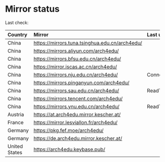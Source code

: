 <script src="./time.js"></script>
# Mirror status
Last check: <script type="text/javascript">localize(1667107781.3602757);</script>

|Country|Mirror|Last update|
|:------|:-----|:----------|
|China|https://mirrors.tuna.tsinghua.edu.cn/arch4edu/|<script type="text/javascript">localize(1667068889);</script>|
|China|https://mirrors.aliyun.com/arch4edu/|<script type="text/javascript">localize(1667025693);</script>|
|China|https://mirrors.bfsu.edu.cn/arch4edu/|<script type="text/javascript">localize(1667068889);</script>|
|China|https://mirror.iscas.ac.cn/arch4edu/|<script type="text/javascript">localize(1667068889);</script>|
|China|https://mirrors.nju.edu.cn/arch4edu/|ConnectTimeout|
|China|https://mirrors.pinganyun.com/arch4edu/|<script type="text/javascript">localize(1667068889);</script>|
|China|https://mirrors.sau.edu.cn/arch4edu/|ReadTimeout|
|China|https://mirrors.tencent.com/arch4edu/|<script type="text/javascript">localize(1667068889);</script>|
|China|https://mirrors.ynu.edu.cn/arch4edu/|ReadTimeout|
|Austria|https://at.arch4edu.mirror.kescher.at/|<script type="text/javascript">localize(1667068889);</script>|
|France|https://mirror.lesviallon.fr/arch4edu/|<script type="text/javascript">localize(1667068889);</script>|
|Germany|https://pkg.fef.moe/arch4edu/|<script type="text/javascript">localize(1667068889);</script>|
|Germany|https://de.arch4edu.mirror.kescher.at/|<script type="text/javascript">localize(1667068889);</script>|
|United States|https://arch4edu.keybase.pub/|<script type="text/javascript">localize(1667068889);</script>|

<script src="./tablefilter/tablefilter.js"></script>
<script src="./table.js"></script>